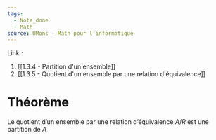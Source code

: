```yaml
---
tags:
  - Note_done
  - Math
source: UMons - Math pour l'informatique
---
```


Link :
1. [[1.3.4 - Partition d'un ensemble]]
2. [[1.3.5 - Quotient d'un ensemble par une relation d'équivalence]]

# Théorème
Le quotient d’un ensemble par une relation d’équivalence $A/R$ est une partition de $A$ 
